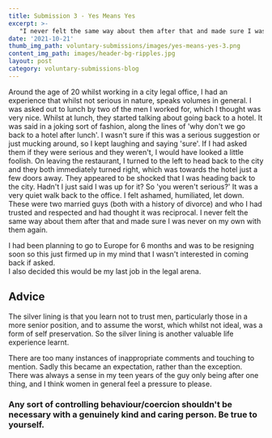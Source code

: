 ```yaml
---
title: Submission 3 - Yes Means Yes
excerpt: >-
   "I never felt the same way about them after that and made sure I was never on my own with them again." 
date: '2021-10-21'
thumb_img_path: voluntary-submissions/images/yes-means-yes-3.png
content_img_path: images/header-bg-ripples.jpg
layout: post
category: voluntary-submissions-blog
---
```

Around the age of 20 whilst working in a city legal office, I had an experience that whilst not serious in nature, speaks volumes in general. 
I was asked out to lunch by two of the men I worked for, which I thought was very nice. Whilst at lunch, they started talking about going back to a hotel. 
It was said in a joking sort of fashion, along the lines of 'why don't we go back to a hotel after lunch'. I wasn't sure if this was a serious suggestion or 
just mucking around, so I kept laughing and saying 'sure'. If I had asked them if they were serious and they weren't, I would have looked a little foolish. 
On leaving the restaurant, I turned to the left to head back to the city and they both immediately turned right, which was towards the hotel just a few doors away. 
They appeared to be shocked that I was heading back to the city. Hadn't I just said I was up for it? So 'you weren't serious?' It was a very quiet walk back to the
office. I felt ashamed, humiliated, let down. These were two married guys (both with a history of divorce) and who I had trusted and respected and had thought it
was reciprocal. I never felt the same way about them after that and made sure I was never on my own with them again.

I had been planning to go to Europe for 6 months and was to be resigning soon so this just firmed up in my mind that I wasn't interested in coming back if asked.  
I also decided this would be my last job in the legal arena.  

## Advice 
The silver lining is that you learn not to trust men, particularly those in a more senior position, and to assume the worst, which whilst not ideal, was a form of 
self preservation. So the silver lining is another valuable life experience learnt. 

There are too many instances of inappropriate comments and touching to mention.  Sadly this became an expectation, rather than the exception. There was always a 
sense in my teen years of the guy only being after one thing, and I think women in general feel a pressure to please.

### Any sort of controlling behaviour/coercion shouldn't be necessary with a genuinely kind and caring person. Be true to yourself. 
